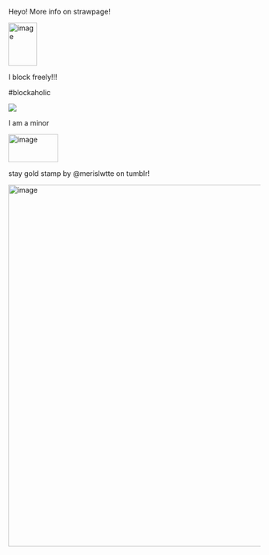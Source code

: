 




Heyo! More info on strawpage!

<img width="57" height="86" alt="image" src="https://github.com/user-attachments/assets/061d031a-fcff-4079-bdb4-ca38531300a4" />


I block freely!!!

#blockaholic

<img src="https://64.media.tumblr.com/a1119b09f2c93b4bb4f88678f4107c0f/3bf9185d18abb95b-43/s250x400/8cd044823220488a42cbf66a32ec4046bed19dde.gifv">


I am a minor

<img width="99" height="56" alt="image" src="https://github.com/user-attachments/assets/04bf0715-1cb5-4428-a410-3b59cf8de1da" />


stay gold stamp by @merislwtte on tumblr!


<img width="512" height="724" alt="image" src="https://github.com/user-attachments/assets/c8eb7f83-8f15-4be1-9148-e24b73143d22" />

